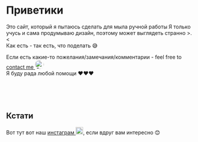 # Приветики

Это сайт, который я пытаюсь сделать для мыла ручной работы
Я только учусь и сама продумываю дизайн, поэтому может выглядеть странно >.< <br>
Как есть - так есть, что поделать 😅

Если есть какие-то пожелания/замечания/комментарии - feel free to<a href="https://t.me/AnFrai"> contact me <img src="https://upload.wikimedia.org/wikipedia/commons/thumb/8/82/Telegram_logo.svg/64px-Telegram_logo.svg.png" alt="Telegram" width="24" height="24" style="border-radius: 50%"></a><br>
Я буду рада любой помощи ❤️❤️❤️

<br>
<br>
<br>


## Кстати
Вот тут вот наш <a href="https://t.me/AnFrai">инстаграм <img src="https://upload.wikimedia.org/wikipedia/commons/thumb/a/a5/Instagram_icon.png/600px-Instagram_icon.png" alt="Telegram" width="20" height="20"></a>, если вдруг вам интересно 😊
